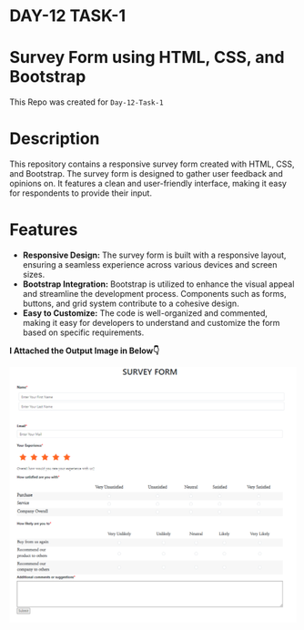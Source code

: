 # DAY-12 TASK-1

# Survey Form using HTML, CSS, and Bootstrap

This Repo was created for `Day-12-Task-1 `

# Description
This repository contains a responsive survey form created with HTML, CSS, and Bootstrap. The survey form is designed to gather user feedback and opinions on. It features a clean and user-friendly interface, making it easy for respondents to provide their input.

# Features
* **Responsive Design:** The survey form is built with a responsive layout, ensuring a seamless experience across various devices and screen sizes.
* **Bootstrap Integration:** Bootstrap is utilized to enhance the visual appeal and streamline the development process. Components such as forms, buttons, and grid system contribute to a cohesive design.
* **Easy to Customize:** The code is well-organized and commented, making it easy for developers to understand and customize the form based on specific requirements.
  
 **I Attached the Output Image in Below👇**

![Survey Form Image](/Survey%20Form%202024-01-21%20120347.png)